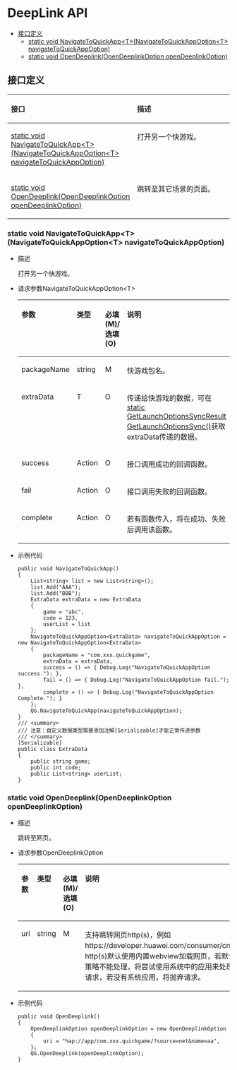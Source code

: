 # DeepLink API<a name="ZH-CN_TOPIC_0000001775800222"></a>

-   [接口定义](#section183503126613)
    -   [static void NavigateToQuickApp<T\>\(NavigateToQuickAppOption<T\> navigateToQuickAppOption\)](#section16342019479)
    -   [static void OpenDeeplink\(OpenDeeplinkOption openDeeplinkOption\)](#section1512143214557)

## 接口定义<a name="section183503126613"></a>

<a name="table892310973612"></a>
<table><thead align="left"><tr id="row19232993618"><th class="cellrowborder" valign="top" width="50%" id="mcps1.1.3.1.1"><p id="p49246933615"><a name="p49246933615"></a><a name="p49246933615"></a>接口</p>
</th>
<th class="cellrowborder" valign="top" width="50%" id="mcps1.1.3.1.2"><p id="p592499133614"><a name="p592499133614"></a><a name="p592499133614"></a>描述</p>
</th>
</tr>
</thead>
<tbody><tr id="row19241298367"><td class="cellrowborder" valign="top" width="50%" headers="mcps1.1.3.1.1 "><p id="p15451341124511"><a name="p15451341124511"></a><a name="p15451341124511"></a><a href="#section16342019479">static void NavigateToQuickApp&lt;T&gt;(NavigateToQuickAppOption&lt;T&gt; navigateToQuickAppOption)</a></p>
</td>
<td class="cellrowborder" valign="top" width="50%" headers="mcps1.1.3.1.2 "><p id="p8544194174512"><a name="p8544194174512"></a><a name="p8544194174512"></a>打开另一个快游戏。</p>
</td>
</tr>
<tr id="row043620214017"><td class="cellrowborder" valign="top" width="50%" headers="mcps1.1.3.1.1 "><p id="p6544194134519"><a name="p6544194134519"></a><a name="p6544194134519"></a><a href="#section1512143214557">static void OpenDeeplink(OpenDeeplinkOption openDeeplinkOption)</a></p>
</td>
<td class="cellrowborder" valign="top" width="50%" headers="mcps1.1.3.1.2 "><p id="p1754312413454"><a name="p1754312413454"></a><a name="p1754312413454"></a>跳转至其它场景的页面。</p>
</td>
</tr>
</tbody>
</table>

### static void NavigateToQuickApp<T\>\(NavigateToQuickAppOption<T\> navigateToQuickAppOption\)<a name="section16342019479"></a>

-   描述

    打开另一个快游戏。

-   请求参数NavigateToQuickAppOption<T\>

    <a name="table7529161684216"></a>
    <table><thead align="left"><tr id="row14529616134218"><th class="cellrowborder" valign="top" width="20%" id="mcps1.1.5.1.1"><p id="p1352911614216"><a name="p1352911614216"></a><a name="p1352911614216"></a>参数</p>
    </th>
    <th class="cellrowborder" valign="top" width="25%" id="mcps1.1.5.1.2"><p id="p5529151614422"><a name="p5529151614422"></a><a name="p5529151614422"></a>类型</p>
    </th>
    <th class="cellrowborder" valign="top" width="15%" id="mcps1.1.5.1.3"><p id="p16529201664211"><a name="p16529201664211"></a><a name="p16529201664211"></a>必填(M)/选填(O)</p>
    </th>
    <th class="cellrowborder" valign="top" width="40%" id="mcps1.1.5.1.4"><p id="p75291616144218"><a name="p75291616144218"></a><a name="p75291616144218"></a>说明</p>
    </th>
    </tr>
    </thead>
    <tbody><tr id="row175291116134217"><td class="cellrowborder" valign="top" width="20%" headers="mcps1.1.5.1.1 "><p id="p1286410373499"><a name="p1286410373499"></a><a name="p1286410373499"></a>packageName</p>
    </td>
    <td class="cellrowborder" valign="top" width="25%" headers="mcps1.1.5.1.2 "><p id="p5864193794915"><a name="p5864193794915"></a><a name="p5864193794915"></a>string</p>
    </td>
    <td class="cellrowborder" valign="top" width="15%" headers="mcps1.1.5.1.3 "><p id="p486313716491"><a name="p486313716491"></a><a name="p486313716491"></a>M</p>
    </td>
    <td class="cellrowborder" valign="top" width="40%" headers="mcps1.1.5.1.4 "><p id="p1784119372499"><a name="p1784119372499"></a><a name="p1784119372499"></a>快游戏包名。</p>
    </td>
    </tr>
    <tr id="row937413914919"><td class="cellrowborder" valign="top" width="20%" headers="mcps1.1.5.1.1 "><p id="p1637573954911"><a name="p1637573954911"></a><a name="p1637573954911"></a>extraData</p>
    </td>
    <td class="cellrowborder" valign="top" width="25%" headers="mcps1.1.5.1.2 "><p id="p3375439124920"><a name="p3375439124920"></a><a name="p3375439124920"></a>T</p>
    </td>
    <td class="cellrowborder" valign="top" width="15%" headers="mcps1.1.5.1.3 "><p id="p43751395499"><a name="p43751395499"></a><a name="p43751395499"></a>O</p>
    </td>
    <td class="cellrowborder" valign="top" width="40%" headers="mcps1.1.5.1.4 "><p id="p12375339144919"><a name="p12375339144919"></a><a name="p12375339144919"></a>传递给快游戏的数据，可在<a href="生命周期API.md#section1783175518529">static GetLaunchOptionsSyncResult GetLaunchOptionsSync()</a>获取extraData传递的数据。</p>
    </td>
    </tr>
    <tr id="row9621940204910"><td class="cellrowborder" valign="top" width="20%" headers="mcps1.1.5.1.1 "><p id="p16815610181111"><a name="p16815610181111"></a><a name="p16815610181111"></a>success</p>
    </td>
    <td class="cellrowborder" valign="top" width="25%" headers="mcps1.1.5.1.2 "><p id="p1581571091112"><a name="p1581571091112"></a><a name="p1581571091112"></a>Action</p>
    </td>
    <td class="cellrowborder" valign="top" width="15%" headers="mcps1.1.5.1.3 "><p id="p1881511106114"><a name="p1881511106114"></a><a name="p1881511106114"></a>O</p>
    </td>
    <td class="cellrowborder" valign="top" width="40%" headers="mcps1.1.5.1.4 "><p id="p7815191081115"><a name="p7815191081115"></a><a name="p7815191081115"></a>接口调用成功的回调函数。</p>
    </td>
    </tr>
    <tr id="row1938314455494"><td class="cellrowborder" valign="top" width="20%" headers="mcps1.1.5.1.1 "><p id="p1681561051116"><a name="p1681561051116"></a><a name="p1681561051116"></a>fail</p>
    </td>
    <td class="cellrowborder" valign="top" width="25%" headers="mcps1.1.5.1.2 "><p id="p7815161010116"><a name="p7815161010116"></a><a name="p7815161010116"></a>Action</p>
    </td>
    <td class="cellrowborder" valign="top" width="15%" headers="mcps1.1.5.1.3 "><p id="p5815151071115"><a name="p5815151071115"></a><a name="p5815151071115"></a>O</p>
    </td>
    <td class="cellrowborder" valign="top" width="40%" headers="mcps1.1.5.1.4 "><p id="p138151410101113"><a name="p138151410101113"></a><a name="p138151410101113"></a>接口调用失败的回调函数。</p>
    </td>
    </tr>
    <tr id="row13591466491"><td class="cellrowborder" valign="top" width="20%" headers="mcps1.1.5.1.1 "><p id="p8815111091112"><a name="p8815111091112"></a><a name="p8815111091112"></a>complete</p>
    </td>
    <td class="cellrowborder" valign="top" width="25%" headers="mcps1.1.5.1.2 "><p id="p1281571013119"><a name="p1281571013119"></a><a name="p1281571013119"></a>Action</p>
    </td>
    <td class="cellrowborder" valign="top" width="15%" headers="mcps1.1.5.1.3 "><p id="p1781571019115"><a name="p1781571019115"></a><a name="p1781571019115"></a>O</p>
    </td>
    <td class="cellrowborder" valign="top" width="40%" headers="mcps1.1.5.1.4 "><p id="p1981551010114"><a name="p1981551010114"></a><a name="p1981551010114"></a>若有函数传入，将在成功、失败后调用该函数。</p>
    </td>
    </tr>
    </tbody>
    </table>

-   示例代码

    ```
    public void NavigateToQuickApp()
    {
        List<string> list = new List<string>();
        list.Add("AAA");
        list.Add("BBB");
        ExtraData extraData = new ExtraData
        {
            game = "abc",
            code = 123,
            userList = list
        };
        NavigateToQuickAppOption<ExtraData> navigateToQuickAppOption = new NavigateToQuickAppOption<ExtraData>
        {
            packageName = "com.xxx.quickgame",
            extraData = extraData,
            success = () => { Debug.Log("NavigateToQuickAppOption success."); },
            fail = () => { Debug.Log("NavigateToQuickAppOption fail."); },
            complete = () => { Debug.Log("NavigateToQuickAppOption Complete."); }
        };
        QG.NavigateToQuickApp(navigateToQuickAppOption);
    }
    /// <summary>
    /// 注意：自定义数据类型需要添加注解[Serializable]才能正常传递参数
    /// </summary>
    [Serializable]
    public class ExtraData
    {
        public string game;
        public int code;
        public List<string> userList;
    }
    ```

### static void OpenDeeplink\(OpenDeeplinkOption openDeeplinkOption\)<a name="section1512143214557"></a>

-   描述

    跳转至网页。

-   请求参数OpenDeeplinkOption

    <a name="table14766736125810"></a>
    <table><thead align="left"><tr id="row18766183695810"><th class="cellrowborder" valign="top" width="20%" id="mcps1.1.5.1.1"><p id="p11766163665810"><a name="p11766163665810"></a><a name="p11766163665810"></a>参数</p>
    </th>
    <th class="cellrowborder" valign="top" width="25%" id="mcps1.1.5.1.2"><p id="p876623615815"><a name="p876623615815"></a><a name="p876623615815"></a>类型</p>
    </th>
    <th class="cellrowborder" valign="top" width="15%" id="mcps1.1.5.1.3"><p id="p13766133675820"><a name="p13766133675820"></a><a name="p13766133675820"></a>必填(M)/选填(O)</p>
    </th>
    <th class="cellrowborder" valign="top" width="40%" id="mcps1.1.5.1.4"><p id="p876615365582"><a name="p876615365582"></a><a name="p876615365582"></a>说明</p>
    </th>
    </tr>
    </thead>
    <tbody><tr id="row576633610581"><td class="cellrowborder" valign="top" width="20%" headers="mcps1.1.5.1.1 "><p id="p53611854597"><a name="p53611854597"></a><a name="p53611854597"></a>uri</p>
    </td>
    <td class="cellrowborder" valign="top" width="25%" headers="mcps1.1.5.1.2 "><p id="p1136055105917"><a name="p1136055105917"></a><a name="p1136055105917"></a>string</p>
    </td>
    <td class="cellrowborder" valign="top" width="15%" headers="mcps1.1.5.1.3 "><p id="p13601555597"><a name="p13601555597"></a><a name="p13601555597"></a>M</p>
    </td>
    <td class="cellrowborder" valign="top" width="40%" headers="mcps1.1.5.1.4 "><p id="p399313614554"><a name="p399313614554"></a><a name="p399313614554"></a>支持跳转网页http(s)，例如https://developer.huawei.com/consumer/cn/。http(s)默认使用内置webview加载网页，若默认策略不能处理，将尝试使用系统中的应用来处理请求，若没有系统应用，将抛弃请求。</p>
    </td>
    </tr>
    </tbody>
    </table>

-   示例代码

    ```
    public void OpenDeeplink()
    {
        OpenDeeplinkOption openDeeplinkOption = new OpenDeeplinkOption
        {
            uri = "hap://app/com.xxx.quickgame/?source=net&name=aa",
        };
        QG.OpenDeeplink(openDeeplinkOption);
    }
    ```

